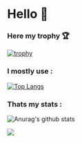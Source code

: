 # Hello 👋

### Here my trophy 🏆 

[![trophy](https://github-profile-trophy.vercel.app/?username=jackytruongpro&theme=tokyonight)](https://github.com/jackytruongpro/github-profile-trophy)

### I mostly use :

[![Top Langs](https://github-readme-stats.vercel.app/api/top-langs/?username=jackytruongpro&langs_count=8)](https://github.com/jackytruongpro/github-readme-stats)

### Thats my stats :
![Anurag's github stats](https://github-readme-stats.vercel.app/api?username=jackytruongpro&show_icons=true&theme=algolia)

![](https://komarev.com/ghpvc/?username=jackytruongpro)
